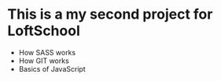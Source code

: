 # This is a my second project for LoftSchool

+ How SASS works
+ How GIT works
+ Basics of JavaScript
